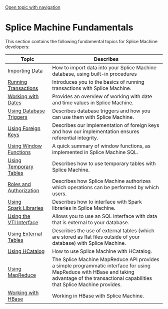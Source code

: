 [Open topic with navigation](../../../index.html#Shared/Developers/Fundamentals/Intro.Fundamentals.html)

[]()Splice Machine Fundamentals
===============================

This section contains the following fundamental topics for Splice Machine developers:

| Topic                                                                     | Describes                                                                                                                                                                                     |
|---------------------------------------------------------------------------|-----------------------------------------------------------------------------------------------------------------------------------------------------------------------------------------------|
| [Importing Data](../ImportingData.html)                                   | How to import data into your Splice Machine database, using built-in procedures                                                                                                               |
| [Running Transactions](Transactions.html)                                 | Introduces you to the basics of running transactions with Splice Machine.                                                                                                                     |
| [Working with Dates](WorkingWithDates.html)                               | Provides an overview of working with date and time values in Splice Machine.                                                                                                                  |
| [Using Database Triggers](DatabaseTriggers.html)                          | Describes database triggers and how you can use them with Splice Machine.                                                                                                                     |
| [Using Foreign Keys](ForeignKeys.html)                                    | Describes our implementation of foreign keys and how our implementation ensures referential integrity.                                                                                        |
| [Using Window Functions](UsingWindowFunctions.html)                       | A quick summary of window functions, as implemented in Splice Machine SQL.                                                                                                                    |
| [Using Temporary Tables](TemporaryTables.html)                            | Describes how to use temporary tables with Splice Machine.                                                                                                                                    |
| [Roles and Authorization](Authorization.html)                             | Describes how Splice Machine authorizes which operations can be performed by which users.                                                                                                     |
| [Using Spark Libraries](SparkLibraries.html)                              | Describes how to interface with Spark libraries in Splice Machine.                                                                                                                            |
| [Using the VTI Interface](UsingVTI.html)                                  | Allows you to use an SQL interface with data that is external to your database.                                                                                                               |
| [Using External Tables](UsingExternalTables.html)                         | Describes the use of external tables (which are stored as flat files outside of your database) with Splice Machine.                                                                           |
| [Using HCatalog](../../../OnPremise/Developers/HCatalog.html)             | How to use Splice Machine with HCatalog.                                                                                                                                                      |
| [Using MapReduce](../../../OnPremise/Developers/MapReduceAPI.html)        | The Splice Machine MapReduce API provides a simple programmatic interface for using MapReduce with HBase and taking advantage of the transactional capabilities that Splice Machine provides. |
| [Working with HBase](../../../OnPremise/Developers/WorkingWithHBase.html) | Working in HBase with Splice Machine.                                                                                                                                                         |

 


